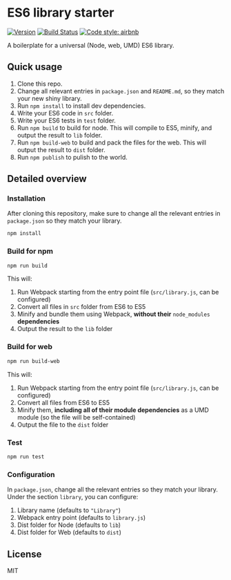 ES6 library starter
===========

[![Version](http://img.shields.io/npm/v/es6-library-minimal.svg)](https://www.npmjs.org/package/es6-library-minimal)
[![Build Status](https://travis-ci.org/liady/es6-library-minimal.svg?branch=master)](https://travis-ci.org/liady/es6-library-minimal)
[![Code style: airbnb](https://img.shields.io/badge/code%20style-airbnb-blue.svg?style=flat)](https://github.com/airbnb/javascript)

A boilerplate for a universal (Node, web, UMD) ES6 library.

## Quick usage
 1. Clone this repo.
 2. Change all relevant entries in `package.json` and `README.md`, so they match your new shiny library.
 3. Run `npm install` to install dev dependencies.
 4. Write your ES6 code in `src` folder.
 5. Write your ES6 tests in `test` folder.
 6. Run `npm build` to build for node. This will compile to ES5, minify, and output the result to `lib` folder.
 7. Run `npm build-web` to build and pack the files for the web. This will output the result to `dist` folder.
 8. Run `npm publish` to pulish to the world.

## Detailed overview

### Installation
After cloning this repository, make sure to change all the relevant entries in `package.json` so they match your library.
```sh
npm install
```

### Build for npm
```sh
npm run build
```
This will:
 1. Run Webpack starting from the entry point file (`src/library.js`, can be configured)
 2. Convert all files in `src` folder from ES6 to ES5
 3. Minify and bundle them using Webpack, **without their** `node_modules` **dependencies**
 4. Output the result to the `lib` folder

### Build for web
```sh
npm run build-web
```
This will:
 1. Run Webpack starting from the entry point file (`src/library.js`, can be configured)
 2. Convert all files from ES6 to ES5
 3. Minify them, **including all of their module dependencies** as a UMD module (so the file will be self-contained)
 4. Output the file to the `dist` folder

### Test
```sh
npm run test
```

### Configuration
In `package.json`, change all the relevant entries so they match your library.<br/>
Under the section `library`, you can configure:
 1. Library name (defaults to `"Library"`)
 2. Webpack entry point (defaults to `library.js`)
 3. Dist folder for Node (defaults to `lib`)
 4. Dist folder for Web (defaults to `dist`)

## License
MIT
